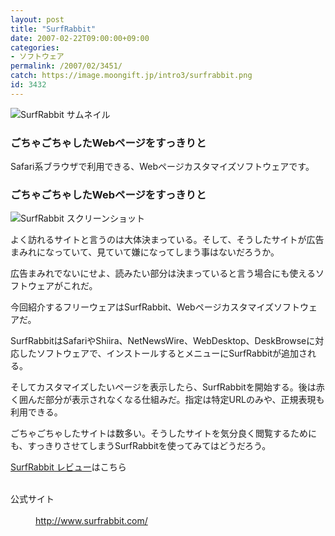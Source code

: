 ```yaml
---
layout: post
title: "SurfRabbit"
date: 2007-02-22T09:00:00+09:00
categories:
- ソフトウェア
permalink: /2007/02/3451/
catch: https://image.moongift.jp/intro3/surfrabbit.png
id: 3432
---
```

 ![SurfRabbit サムネイル](https://image.moongift.jp/intro3/surfrabbit.t.png "SurfRabbit サムネイル")
  

### ごちゃごちゃしたWebページをすっきりと
  
Safari系ブラウザで利用できる、Webページカスタマイズソフトウェアです。  
<!--more-->  

### ごちゃごちゃしたWebページをすっきりと
  

![SurfRabbit スクリーンショット](https://image.moongift.jp/intro3/surfrabbit.png "SurfRabbit スクリーンショット")

  

よく訪れるサイトと言うのは大体決まっている。そして、そうしたサイトが広告まみれになっていて、見ていて嫌になってしまう事はないだろうか。

  

広告まみれでないにせよ、読みたい部分は決まっていると言う場合にも使えるソフトウェアがこれだ。

  

今回紹介するフリーウェアはSurfRabbit、Webページカスタマイズソフトウェアだ。

  

SurfRabbitはSafariやShiira、NetNewsWire、WebDesktop、DeskBrowseに対応したソフトウェアで、インストールするとメニューにSurfRabbitが追加される。

  

そしてカスタマイズしたいページを表示したら、SurfRabbitを開始する。後は赤く囲んだ部分が表示されなくなる仕組みだ。指定は特定URLのみや、正規表現も利用できる。

  

ごちゃごちゃしたサイトは数多い。そうしたサイトを気分良く閲覧するためにも、すっきりさせてしまうSurfRabbitを使ってみてはどうだろう。

  

[SurfRabbit レビュー](http://fw.moongift.jp/review/i-3452.html)はこちら

  
<dl>
<br><dt>公式サイト</dt>
<br><dd><a href="http://www.surfrabbit.com/" target="_blank">http://www.surfrabbit.com/</a></dd>
<br>
</dl>